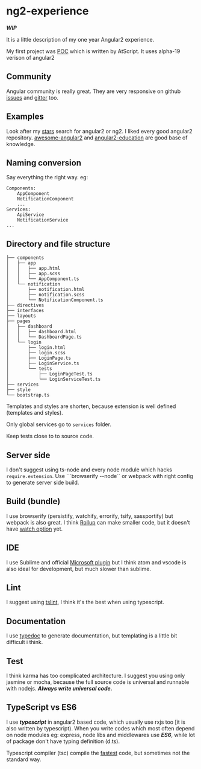 # ng2-experience

***WIP***

It is a little description of my one year Angular2 experience.

My first project was [POC](https://github.com/tamascsaba/angular2-poc) which is written by AtScript. It uses alpha-19 verison of angular2

## Community
Angular community is really great. They are very responsive on github [issues](https://github.com/angular/angular/issues/) and [gitter](gitter.im/angular/angular) too.

## Examples
Look after my [stars](https://github.com/stars/tamascsaba) search for angular2 or ng2. I liked every good angular2 repository. [awesome-angular2](https://github.com/AngularClass/awesome-angular2) and
[angular2-education](https://github.com/timjacobi/angular2-education) are good base of knowledge.

## Naming conversion
Say everything the right way.
eg:
```
Components:
    AppComponent
    NotificationComponent
    ...
Services:
    ApiService
    NotificationService
...
```

## Directory and file structure
```
├── components
│   ├── app
│   │   ├── app.html
│   │   ├── app.scss
│   │   └── AppComponent.ts
│   └── notification
│       ├── notification.html
│       ├── notification.scss
│       └── NotificationComponent.ts
├── directives
├── interfaces
├── layouts
├── pages
│   ├── dashboard
│   │   ├── dashboard.html
│   │   └── DashboardPage.ts
│   └── login
│       ├── login.html
│       ├── login.scss
│       ├── LoginPage.ts
│       ├── LoginService.ts
│       └── tests
│           ├── LoginPageTest.ts
│           └── LoginServiceTest.ts
├── services
├── style
└── bootstrap.ts
```
Templates and styles are shorten, because extension is well defined (templates and styles).

Only global services go to ```services``` folder.

Keep tests close to to source code.

## Server side
I don't suggest using ts-node and every node module which hacks ```require.extension```.
Use ```browserify --node`` or webpack with right config to generate server side build.

## Build (bundle)
I use browserify (persistify, watchify, errorify, tsify, sassportify) but webpack is also great. I think [Rollup](https://github.com/rollup/rollup) can make smaller code, but it doesn't have [watch option](https://github.com/rollup/rollup/issues/284) yet.

## IDE
I use Sublime and official [Microsoft plugin](https://github.com/Microsoft/TypeScript-Sublime-Plugin) but I think atom and vscode is also ideal for development, but much slower than sublime.

## Lint
I suggest using [tslint](https://github.com/palantir/tslint), I think it's the best when using typescript.

## Documentation
I use [typedoc](https://github.com/sebastian-lenz/typedoc) to generate documentation, but templating is a little bit difficult i think.

## Test
I think karma has too complicated architecture. I suggest you using only jasmine or mocha, because the full source code is universal and runnable with nodejs. ***Always write universal code.***

## TypeScript vs ES6
I use ***typescript*** in angular2 based code, which usually use rxjs too [it is also written by typescript). When you write codes which most often depend on node modules eg: express, node libs and middlewares use ***ES6***, while lot of package don't have typing definition (d.ts).

Typescript compiler (tsc) compile the [fastest](https://kpdecker.github.io/six-speed/) code, but sometimes not the standard way.

